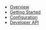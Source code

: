 * [Overview](README.md)
* [Getting Started](GettingStarted.md)
* [Configuration](Configuration.md)
* [Developer API](DeveloperAPI.md)
